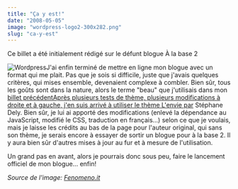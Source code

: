 ```yaml
---
title: "Ça y est!"
date: "2008-05-05"
image: "wordpress-logo2-300x282.png"
slug: "ca-y-est"
---
```


Ce billet a été initialement rédigé sur le défunt blogue À la base 2

![Wordpress](images/wordpress-logo2-300x282.png "Wordpress")J'ai enfin terminé de mettre en ligne mon blogue avec un format qui me plait. Pas que je sois si difficile, juste que j'avais quelques critères, qui mises ensemble, devenaient complexe à combler. Bien sûr, tous les goûts sont dans la nature, alors le terme "beau" que j'utilisais dans mon [billet précédentAprès plusieurs tests de thème, plusieurs modifications à droite et à gauche, j'en suis arrivé à utiliser le thème L'envie par](https://fred.dev/simple-moderne-valide-et-beau/ "Simple, moderne, valide et beau…") Stéphane Dely. Bien sûr, je lui ai apporté des modifications (enlevé la dépendance au JavaScript, modifié le CSS, traduction en français...) selon ce que je voulais, mais je laisse les crédits au bas de la page pour l'auteur original, qui sans son thème, je serais encore à essayer de sortir un blogue pour à la base 2. Il y aura bien sûr d'autres mises à jour au fur et à mesure de l'utilisation.

Un grand pas en avant, alors je pourrais donc sous peu, faire le lancement officiel de mon blogue... enfin!

_Source de l'image: [Fenomeno.it](https://fenomeno.it/ "Source de l'image")_
